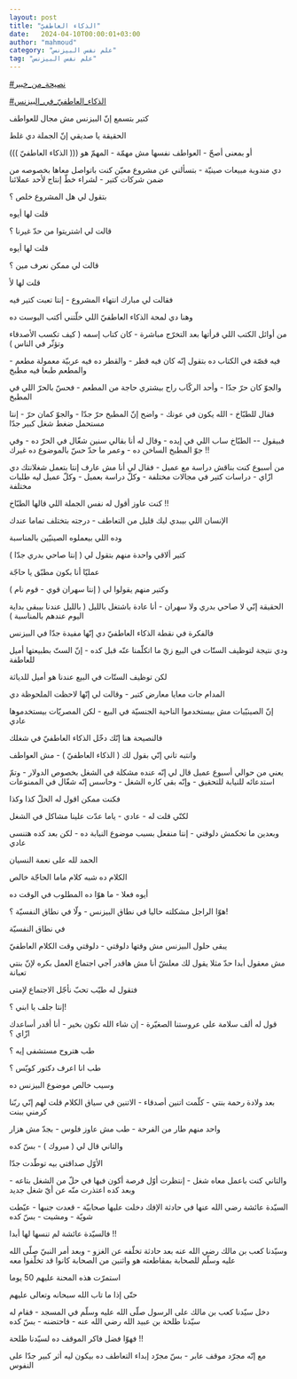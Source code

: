 ```yaml
---
layout: post
title: "الذكاء العاطفيّ"
date:   2024-04-10T00:00:01+03:00
author: "mahmoud"
category: "علم نفس البيزنس"
tag: "علم نفس البيزنس"
---
```



[<u>\#نصيحة\_من\_خبير</u>](https://www.facebook.com/hashtag/%D9%86%D8%B5%D9%8A%D8%AD%D8%A9_%D9%85%D9%86_%D8%AE%D8%A8%D9%8A%D8%B1?__eep__=6&__cft__%5b0%5d=AZWOOjesEaWN3IRDCJIQejb_eqX2b0ZXId-VdYLgiz9JDYXJlG7rBSH5yxtjXUENTON3Fg0dyybU4MREu4DuDTzBN_4YUsG8E7A1O1BN9TPtGmpBPJ4Fbi6vVyzC46LdhB3lStr4jNMVl8xmWSvkLzemuL-Hv9JAADwSvPOVpo5zEYfYP6Gvv8nrU7peD3HTq9Y&__tn__=*NK-R)




[<u>\#الذكاء\_العاطفيّ\_في\_البيزنس</u>](https://www.facebook.com/hashtag/%D8%A7%D9%84%D8%B0%D9%83%D8%A7%D8%A1_%D8%A7%D9%84%D8%B9%D8%A7%D8%B7%D9%81%D9%8A%D9%91_%D9%81%D9%8A_%D8%A7%D9%84%D8%A8%D9%8A%D8%B2%D9%86%D8%B3?__eep__=6&__cft__%5b0%5d=AZWOOjesEaWN3IRDCJIQejb_eqX2b0ZXId-VdYLgiz9JDYXJlG7rBSH5yxtjXUENTON3Fg0dyybU4MREu4DuDTzBN_4YUsG8E7A1O1BN9TPtGmpBPJ4Fbi6vVyzC46LdhB3lStr4jNMVl8xmWSvkLzemuL-Hv9JAADwSvPOVpo5zEYfYP6Gvv8nrU7peD3HTq9Y&__tn__=*NK-R)




كتير بتسمع إنّ البيزنس مش مجال للعواطف

الحقيقة يا صديقي إنّ الجملة دي غلط

أو بمعنى أصحّ - العواطف نفسها مش مهمّة - المهمّ هو (((
الذكاء العاطفيّ )))




دي مندوبة مبيعات صينيّة - بتسألني عن مشروع معيّن كنت
باتواصل معاها بخصوصه من ضمن شركات كتير - لشراء خطّ إنتاج لأحد
عملائنا




بتقول لي هل المشروع خلص ؟

قلت لها أيوه




قالت لي اشتريتوا من حدّ غيرنا ؟

قلت لها أيوه




قالت لي ممكن نعرف مين ؟

قلت لها لأ




فقالت لي مبارك انتهاء المشروع - إنتا تعبت كتير
فيه




وهنا دي لمحة الذكاء العاطفيّ اللي خلّتني أكتب البوست
ده




من أوائل الكتب اللي قرأتها بعد التخرّج مباشرة - كان كتاب
إسمه ( كيف تكسب الأصدقاء وتؤثّر في الناس )




فيه قصّة في الكتاب ده بتقول إنّه كان فيه قطر - والقطر ده
فيه عربيّة معمولة مطعم - والمطعم طبعا فيه مطبخ

والجوّ كان حرّ جدّا - وأحد الركّاب راح بيشتري حاجة من
المطعم - فحسّ بالحرّ اللي في المطبخ

فقال للطبّاخ - الله يكون في عونك - واضح إنّ المطبخ حرّ
جدّا - والجوّ كمان حرّ - إنتا مستحمل ضغط شغل كبير جدّا




فبيقول -- الطبّاخ ساب اللي في إيده - وقال له أنا بقالي
سنين شغّال في الحرّ ده - وفي جوّ المطبخ الساخن ده - وعمر ما حدّ حسّ بالموضوع
ده غيرك !!




من أسبوع كنت بناقش دراسة مع عميل - فقال لي أنا مش عارف
إنتا بتعمل شغلانتك دي ازّاي - دراسات كتير في مجالات مختلفة - وكلّ دراسة
بعميل - وكلّ عميل ليه طلبات مختلفة




كنت عاوز أقول له نفس الجملة اللي قالها الطبّاخ !!




الإنسان اللي بيبدي ليك قليل من التعاطف - درجته بتختلف
تماما عندك

وده اللي بيعملوه الصينيّين بالمناسبة




كتير ألاقي واحدة منهم بتقول لي ( إنتا صاحي بدري
جدّا )

عمليّا أنا بكون مطبّق يا حاجّة




وكتير منهم يقولوا لي ( إنتا سهران قوي - قوم نام )




الحقيقة إنّي لا صاحي بدري ولا سهران - أنا عادة باشتغل
بالليل ( بالليل عندنا بيبقى بداية اليوم عندهم بالمناسبة )




فالفكرة في نقطة الذكاء العاطفيّ دي إنّها مفيدة جدّا في
البيزنس

ودي نتيجة لتوظيف الستّات في البيع زيّ ما اتكلّمنا عنّه قبل
كده - إنّ الستّ بطبيعتها أميل للعاطفة

لكن توظيف الستّات في البيع عندنا هو أميل للدياثة




المدام جات معايا معارض كتير - وقالت لي إنّها لاحظت
الملحوظة دي

إنّ الصينيّيات مش بيستخدموا الناحية الجنسيّة في البيع - لكن
المصريّات بيستخدموها عادي




فالنصيحة هنا إنّك دخّل الذكاء العاطفيّ في شغلك

وانتبه تاني إنّي بقول لك ( الذكاء العاطفيّ ) - مش
العواطف




يعني من حوالي أسبوع عميل قال لي إنّه عنده مشكلة في الشغل
بخصوص الدولار - وتمّ استدعائه للنيابة للتحقيق - وإنّه بقى كاره الشغل -
وحاسس إنّه شغّال في الممنوعات




فكنت ممكن اقول له الحلّ كذا وكذا




لكنّي قلت له - عادي - ياما عدّت علينا مشاكل في
الشغل

وبعدين ما تحكمش دلوقتي - إنتا منفعل بسبب موضوع النيابة
ده - لكن بعد كده هتنسى عادي

الحمد لله على نعمة النسيان




الكلام ده شبه كلام ماما الحاجّة خالص

أيوه فعلا - ما هوّا ده المطلوب في الوقت ده




هوّا الراجل مشكلته حاليا في نطاق البيزنس - ولّا في نطاق
النفسيّة ؟!

في نطاق النفسيّة

يبقى حلول البيزنس مش وقتها دلوقتي - دلوقتي وقت الكلام
العاطفيّ




مش معقول أبدا حدّ مثلا يقول لك معلشّ أنا مش هاقدر آجي
اجتماع العمل بكره لإنّ بنتي تعبانة

فتقول له طيّب تحبّ نأجّل الاجتماع لإمتى

إنتا جلف يا ابني ؟!




قول له ألف سلامة على عروستنا الصغيّرة - إن شاء الله تكون
بخير - أنا أقدر أساعدك ازّاي ؟

طب هتروح مستشفى إيه ؟

طب انا اعرف دكتور كويّس ؟

وسيب خالص موضوع البيزنس ده




بعد ولادة رحمة بنتي - كلّمت اتنين أصدقاء - الاتنين في
سياق الكلام قلت لهم إنّي ربّنا كرمني ببنت

واحد منهم طار من الفرحة - طب مش عاوز فلوس - بجدّ مش
هزار

والتاني قال لي ( مبروك ) - بسّ كده




الأوّل صداقتي بيه توطّدت جدّا

والتاني كنت باعمل معاه شغل - إنتظرت أوّل فرصة أكون فيها
في حلّ من الشغل بتاعه - وبعد كده اعتذرت منّه عن أيّ شغل جديد




السيّدة عائشة رضي الله عنها في حادثة الإفك دخلت عليها
صحابيّة - قعدت جنبها - عيّطت شويّة - ومشيت - بسّ كده

فالسيّدة عائشة لم تنسها لها أبدا !!




وسيّدنا كعب بن مالك رضي الله عنه بعد حادثة تخلّفه عن
الغزو - وبعد أمر النبيّ صلّى الله عليه وسلّم للصحابة بمقاطعته هو واثنين من
الصحابة كانوا قد تخلّفوا معه

استمرّت هذه المحنة عليهم 50 يوما

حتّى إذا ما تاب الله سبحانه وتعالى عليهم

دخل سيّدنا كعب بن مالك على الرسول صلّى الله عليه وسلّم في
المسجد - فقام له سيّدنا طلحة بن عبيد الله رضي الله عنه - فاحتضنه - بسّ
كده

فهوّا فضل فاكر الموقف ده لسيّدنا طلحة !!




مع إنّه مجرّد موقف عابر - بسّ مجرّد إبداء التعاطف ده بيكون
ليه أثر كبير جدّا على النفوس
